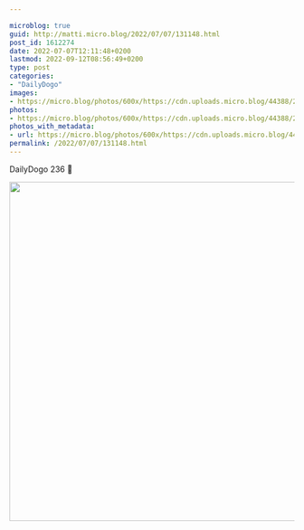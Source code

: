 ```yaml
---

microblog: true
guid: http://matti.micro.blog/2022/07/07/131148.html
post_id: 1612274
date: 2022-07-07T12:11:48+0200
lastmod: 2022-09-12T08:56:49+0200
type: post
categories:
- "DailyDogo"
images:
- https://micro.blog/photos/600x/https://cdn.uploads.micro.blog/44388/2022/a3bf563dc5.jpg
photos:
- https://micro.blog/photos/600x/https://cdn.uploads.micro.blog/44388/2022/a3bf563dc5.jpg
photos_with_metadata:
- url: https://micro.blog/photos/600x/https://cdn.uploads.micro.blog/44388/2022/a3bf563dc5.jpg
permalink: /2022/07/07/131148.html
---
```

DailyDogo 236 🐶

<img src="/media/uploads/2022/a3bf563dc5.jpg" width="600" height="600" alt="" />
